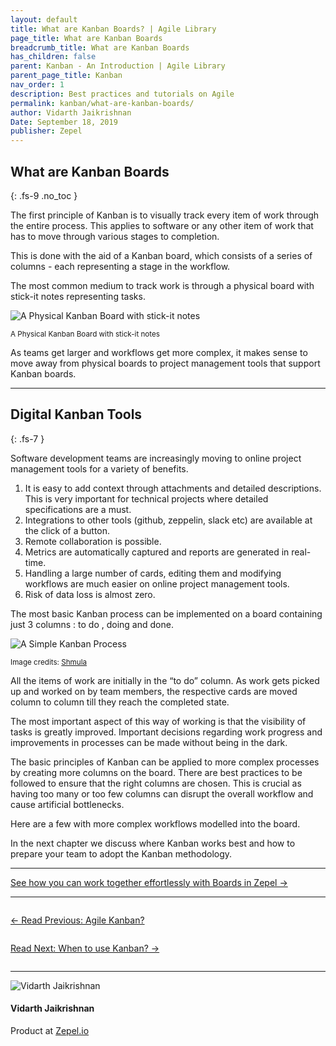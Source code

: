 ```yaml
---
layout: default
title: What are Kanban Boards? | Agile Library
page_title: What are Kanban Boards
breadcrumb_title: What are Kanban Boards
has_children: false
parent: Kanban - An Introduction | Agile Library
parent_page_title: Kanban
nav_order: 1
description: Best practices and tutorials on Agile
permalink: kanban/what-are-kanban-boards/
author: Vidarth Jaikrishnan
Date: September 18, 2019
publisher: Zepel
---
```


## What are Kanban Boards
{: .fs-9 .no_toc }

The first principle of Kanban is to visually track every item of work through the entire process. This applies to software or any other item of work that has to move through various stages to completion. 

This is done with the aid of a Kanban board, which consists of a series of columns - each representing a stage in the workflow. 

The most common medium to track work is through a physical board with stick-it notes representing tasks.


![A Physical Kanban Board with stick-it notes](/agile/assets/uploads/physical-kanban-board.png)
<div class="caption">
<small>A Physical Kanban Board with stick-it notes</small>
</div>

As teams get larger and workflows get more complex, it makes sense to move away from physical boards to project management tools that support Kanban boards. 

---

## Digital Kanban Tools
{: .fs-7 }

Software development teams are increasingly moving to online project management tools for a variety of benefits.

1. It is easy to add context through attachments and detailed descriptions. This is very important for technical projects where detailed specifications are a must.
1. Integrations to other tools (github, zeppelin, slack etc) are available at the click of a button.
1. Remote collaboration is possible.
1. Metrics are automatically captured and reports are generated in real-time.
1. Handling a large number of cards, editing them and modifying workflows are much easier on online project management tools.
1. Risk of data loss is almost zero.

The most basic Kanban process can be implemented on a board containing just 3 columns : to do , doing and done. 

![A Simple Kanban Process](/agile/assets/uploads/simple-kanban.png)
<div class="caption">
<small>Image credits: <a href="https://www.shmula.com/implementing-kanban-boards-as-part-of-the-lean-methodology/22351/">Shmula</a></small>
</div>

All the items of work are initially in the “to do” column. As work gets picked up and worked on by team members, the respective cards are moved column to column till they reach the completed state.

The most important aspect of this way of working is that the visibility of tasks is greatly improved. Important decisions regarding work progress and improvements in processes can be made without being in the dark.


The basic principles of Kanban can be applied to more complex processes by creating more columns on the board. There are best practices to be followed to ensure that the right columns are chosen. This is crucial as having too many or too few columns can disrupt the overall workflow and cause artificial bottlenecks. 

Here are  a few with more complex workflows modelled into the board.

In the next chapter we discuss where Kanban works best and how to prepare your team to adopt the Kanban methodology.

---

<div class="highlight-row">
<div class="highlight-column">
<div class="highlight-card">
    <div class="highlight-container">
        <a href="https://zepel.io/features/boards/?utm_source=agilelibrary&utm_medium=bottom-cta&utm_campaign=whatarekanban" target="_blank">
        <p class="highlight-card-title">See how you can work together effortlessly with Boards in Zepel  →</p>
        </a>    
    </div>
</div>
</div>
</div>

---

<div class="row">
<div class="column">
<div class="card">
  <div class="container">
    <a href="{{ site.url }}{{ site.baseurl }}{% link agile/kanban.md %}">
    <p class="card-title">←  Read Previous: Agile Kanban?</p> 
    </a>
  </div>
</div>
</div>

<div class="column">
<div class="card">
  <div class="container">
    <a href="{{ site.url }}{{ site.baseurl }}{% link agile/kanban-when-to-use.md %}">
    <p class="card-title">Read Next: When to use Kanban?  →</p>
    </a>
  </div>
</div>
</div>
</div>

---

<div class="row">
  <div class="column">
    <div class="author-card">
      <img class="author-profile-image" src="/agile/assets/uploads/vidarth.png" alt="Vidarth Jaikrishnan">
      <div class="author-card-content">
        <h4 class="author-card-name">Vidarth Jaikrishnan</h4>
        <p>Product at <a href="https://zepel.io/">Zepel.io</a></p>
      </div>
    </div>
  </div>
</div>
